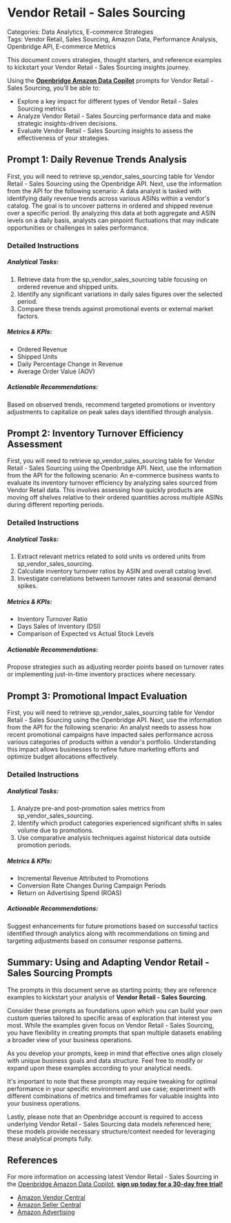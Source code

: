 # Vendor Retail - Sales Sourcing

Categories: Data Analytics, E-commerce Strategies  
Tags: Vendor Retail, Sales Sourcing, Amazon Data, Performance Analysis, Openbridge API, E-commerce Metrics  

This document covers strategies, thought starters, and reference examples to kickstart your Vendor Retail - Sales Sourcing insights journey.

Using the <a href="https://chatgpt.com/g/g-Sg4qP7r3v-openbridge-data-copilot" target="_blank"><strong>Openbridge Amazon Data Copilot</strong></a> prompts for Vendor Retail - Sales Sourcing, you'll be able to:

- Explore a key impact for different types of Vendor Retail - Sales Sourcing metrics
- Analyze Vendor Retail - Sales Sourcing performance data and make strategic insights-driven decisions.
- Evaluate Vendor Retail - Sales Sourcing insights to assess the effectiveness of your strategies.

## Prompt 1: Daily Revenue Trends Analysis

First, you will need to retrieve sp_vendor_sales_sourcing table for Vendor Retail - Sales Sourcing using the Openbridge API. Next, use the information from the API for the following scenario: A data analyst is tasked with identifying daily revenue trends across various ASINs within a vendor's catalog. The goal is to uncover patterns in ordered and shipped revenue over a specific period. By analyzing this data at both aggregate and ASIN levels on a daily basis, analysts can pinpoint fluctuations that may indicate opportunities or challenges in sales performance.

### Detailed Instructions
##### Analytical Tasks:
1. Retrieve data from the sp_vendor_sales_sourcing table focusing on ordered revenue and shipped units.
2. Identify any significant variations in daily sales figures over the selected period.
3. Compare these trends against promotional events or external market factors.

##### Metrics & KPIs:
- Ordered Revenue
- Shipped Units
- Daily Percentage Change in Revenue
- Average Order Value (AOV)

##### Actionable Recommendations:
Based on observed trends, recommend targeted promotions or inventory adjustments to capitalize on peak sales days identified through analysis.

## Prompt 2: Inventory Turnover Efficiency Assessment

First, you will need to retrieve sp_vendor_sales_sourcing table for Vendor Retail - Sales Sourcing using the Openbridge API. Next, use the information from the API for the following scenario: An e-commerce business wants to evaluate its inventory turnover efficiency by analyzing sales sourced from Vendor Retail data. This involves assessing how quickly products are moving off shelves relative to their ordered quantities across multiple ASINs during different reporting periods.

### Detailed Instructions
##### Analytical Tasks:
1. Extract relevant metrics related to sold units vs ordered units from sp_vendor_sales_sourcing.
2. Calculate inventory turnover ratios by ASIN and overall catalog level.
3. Investigate correlations between turnover rates and seasonal demand spikes.

##### Metrics & KPIs:
- Inventory Turnover Ratio 
- Days Sales of Inventory (DSI)
- Comparison of Expected vs Actual Stock Levels

##### Actionable Recommendations:
Propose strategies such as adjusting reorder points based on turnover rates or implementing just-in-time inventory practices where necessary.

## Prompt 3: Promotional Impact Evaluation

First, you will need to retrieve sp_vendor_sales_sourcing table for Vendor Retail - Sales Sourcing using the Openbridge API. Next, use the information from the API for the following scenario: An analyst needs to assess how recent promotional campaigns have impacted sales performance across various categories of products within a vendor's portfolio. Understanding this impact allows businesses to refine future marketing efforts and optimize budget allocations effectively.

### Detailed Instructions
##### Analytical Tasks:
1. Analyze pre-and post-promotion sales metrics from sp_vendor_sales_sourcing.
2. Identify which product categories experienced significant shifts in sales volume due to promotions.
3. Use comparative analysis techniques against historical data outside promotion periods.

##### Metrics & KPIs:
- Incremental Revenue Attributed to Promotions 
- Conversion Rate Changes During Campaign Periods 
- Return on Advertising Spend (ROAS) 

##### Actionable Recommendations:
Suggest enhancements for future promotions based on successful tactics identified through analytics along with recommendations on timing and targeting adjustments based on consumer response patterns.

## Summary: Using and Adapting Vendor Retail - Sales Sourcing Prompts  
The prompts in this document serve as starting points; they are reference examples to kickstart your analysis of **Vendor Retail - Sales Sourcing**.

Consider these prompts as foundations upon which you can build your own custom queries tailored to specific areas of exploration that interest you most. While the examples given focus on Vendor Retail - Sales Sourcing, you have flexibility in creating prompts that span multiple datasets enabling a broader view of your business operations.

As you develop your prompts, keep in mind that effective ones align closely with unique business goals and data structure. Feel free to modify or expand upon these examples according to your analytical needs.

It's important to note that these prompts may require tweaking for optimal performance in your specific environment and use case; experiment with different combinations of metrics and timeframes for valuable insights into your business operations.

Lastly, please note that an Openbridge account is required to access underlying Vendor Retail - Sales Sourcing data models referenced here; these models provide necessary structure/context needed for leveraging these analytical prompts fully.

## References   
For more information on accessing latest Vendor Retail - Sales Sourcing in the <a href="https://chatgpt.com/g/g-Sg4qP7r3v-openbridge-data-copilot" target="_blank">Openbridge Amazon Data Copilot</a>, <a href="https://openbridge.com" target="_blank"><strong>sign up today for a 30-day free trial!</strong></a>

<ul>
<li> <a href="https://www.openbridge.com/amazon-vendor-central/" target="_blank">Amazon Vendor Central</a> </li>
<li> <a href="https://www.openbridge.com/amazon-selling-partner/" target="_blank">Amazon Seller Central</a> </li>
<li> <a href="https://www.openbridge.com/amazon-advertising/" target="_blank">Amazon Advertising</a> </li>
</ul>